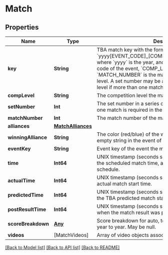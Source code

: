 # Match

## Properties
Name | Type | Description | Notes
------------ | ------------- | ------------- | -------------
**key** | **String** | TBA match key with the format &#x60;yyyy[EVENT_CODE]_[COMP_LEVEL]m[MATCH_NUMBER]&#x60;, where &#x60;yyyy&#x60; is the year, and &#x60;EVENT_CODE&#x60; is the event code of the event, &#x60;COMP_LEVEL&#x60; is (qm, ef, qf, sf, f), and &#x60;MATCH_NUMBER&#x60; is the match number in the competition level. A set number may be appended to the competition level if more than one match in required per set. | 
**compLevel** | **String** | The competition level the match was played at. | 
**setNumber** | **Int** | The set number in a series of matches where more than one match is required in the match series. | 
**matchNumber** | **Int** | The match number of the match in the competition level. | 
**alliances** | [**MatchAlliances**](MatchAlliances.md) |  | [optional] 
**winningAlliance** | **String** | The color (red/blue) of the winning alliance. Will contain an empty string in the event of no winner, or a tie. | [optional] 
**eventKey** | **String** | Event key of the event the match was played at. | 
**time** | **Int64** | UNIX timestamp (seconds since 1-Jan-1970 00:00:00) of the scheduled match time, as taken from the published schedule. | [optional] 
**actualTime** | **Int64** | UNIX timestamp (seconds since 1-Jan-1970 00:00:00) of actual match start time. | [optional] 
**predictedTime** | **Int64** | UNIX timestamp (seconds since 1-Jan-1970 00:00:00) of the TBA predicted match start time. | [optional] 
**postResultTime** | **Int64** | UNIX timestamp (seconds since 1-Jan-1970 00:00:00) when the match result was posted. | [optional] 
**scoreBreakdown** | [**Any**](.md) | Score breakdown for auto, teleop, etc. points. Varies from year to year. May be null. | [optional] 
**videos** | [MatchVideos] | Array of video objects associated with this match. | [optional] 

[[Back to Model list]](../README.md#documentation-for-models) [[Back to API list]](../README.md#documentation-for-api-endpoints) [[Back to README]](../README.md)


